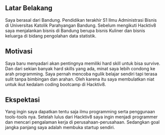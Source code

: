 [//]: # (Ceritakan sedikit tentang latar belakangmu seperti pendidikan terakhir atau pekerjaan sebelumnya)
## Latar Belakang 
Saya berasal dari Bandung. Pendidikan terakhir S1 Ilmu Administrasi Bisnis di Universitas Katolik Parahyangan Bandung. 
Sebelum mengikuti Hacktiv8 saya menjalankan bisnis di Bandung berupa bisnis Kuliner dan bisnis keluarga di bidang pengolahan data statistik.

[//]: # (Motivasi apa yang mendorongmu untuk ikut program coding bootcamp di Hacktiv8?)
## Motivasi
Saya baru menyadari akan pentingnya memiliki hard skill untuk bisa survive. Dan dari sekian banyak hard skills yang ada, 
minat saya lebih condong ke arah programming. Saya pernah mencoba ngulik belajar sendiri tapi terasa sulit tanpa bimbingan dan arahan.
Oleh karena itu saya membulatkan niat untuk ikut kedalam coding bootcamp di Hacktiv8.

[//]: # (Beri tahu kami, apa yang ingin kamu dapatkan di Hacktiv8 dan apa yang ingin kamu capai setelah lulus dari sini?)
## Ekspektasi
Yang ingin saya dapatkan tentu saja ilmu programming serta penggunaan tools-tools nya. Setelah lulus dari Hacktiv8 saya ingin menjadi programmer 
dan mencari pengalaman kerja di perusahaan-perusahaan. Sedangkan goal jangka panjang saya adalah membuka startup sendiri. 

[//]: # (Apakah ada hal lain yang ingin disampaikan? Bila ada, kamu bebas untuk menuliskannya)

